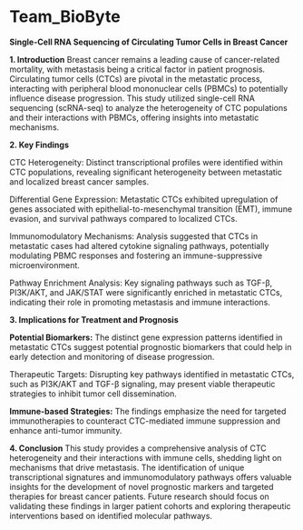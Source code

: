 # Team_BioByte

**Single-Cell RNA Sequencing of Circulating Tumor Cells in Breast Cancer**

**1. Introduction**  Breast cancer remains a leading cause of cancer-related mortality, with metastasis being a critical factor in patient prognosis. Circulating tumor cells (CTCs) are pivotal in the metastatic process, interacting with peripheral blood mononuclear cells (PBMCs) to potentially influence disease progression. This study utilized single-cell RNA sequencing (scRNA-seq) to analyze the heterogeneity of CTC populations and their interactions with PBMCs, offering insights into metastatic mechanisms.

**2. Key Findings**

CTC Heterogeneity: Distinct transcriptional profiles were identified within CTC populations, revealing significant heterogeneity between metastatic and localized breast cancer samples.

Differential Gene Expression: Metastatic CTCs exhibited upregulation of genes associated with epithelial-to-mesenchymal transition (EMT), immune evasion, and survival pathways compared to localized CTCs.

Immunomodulatory Mechanisms: Analysis suggested that CTCs in metastatic cases had altered cytokine signaling pathways, potentially modulating PBMC responses and fostering an immune-suppressive microenvironment.

Pathway Enrichment Analysis: Key signaling pathways such as TGF-β, PI3K/AKT, and JAK/STAT were significantly enriched in metastatic CTCs, indicating their role in promoting metastasis and immune interactions.

**3. Implications for Treatment and Prognosis**

**Potential Biomarkers:** The distinct gene expression patterns identified in metastatic CTCs suggest potential prognostic biomarkers that could help in early detection and monitoring of disease progression.

Therapeutic Targets: Disrupting key pathways identified in metastatic CTCs, such as PI3K/AKT and TGF-β signaling, may present viable therapeutic strategies to inhibit tumor cell dissemination.

**Immune-based Strategies:** The findings emphasize the need for targeted immunotherapies to counteract CTC-mediated immune suppression and enhance anti-tumor immunity.

**4. Conclusion** This study provides a comprehensive analysis of CTC heterogeneity and their interactions with immune cells, shedding light on mechanisms that drive metastasis. The identification of unique transcriptional signatures and immunomodulatory pathways offers valuable insights for the development of novel prognostic markers and targeted therapies for breast cancer patients. Future research should focus on validating these findings in larger patient cohorts and exploring therapeutic interventions based on identified molecular pathways.
